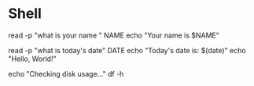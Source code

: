 # Shell

read -p "what is your name " NAME
echo "Your name is $NAME"

read -p "what is today's date" DATE
echo "Today's date is: $(date)"
echo "Hello, World!"

echo "Checking disk usage..."
df -h

